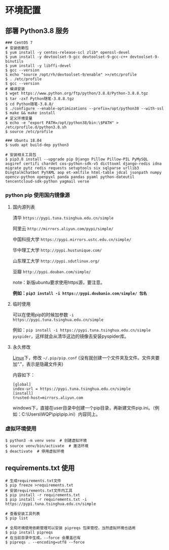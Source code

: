 # 环境配置

## 部署 Python3.8 服务

```shell
### CentOS 7
# 安装依赖包
$ yum install -y centos-release-scl zlib* openssl-devel
$ yum install -y devtoolset-9-gcc devtoolset-9-gcc-c++ devtoolset-9-binutils
$ yum install -y libffi-devel
$ gcc --version
$ echo "source /opt/rh/devtoolset-9/enable" >>/etc/profile
$ . /etc/profile
$ gcc --version
# 编译安装
$ wget https://www.python.org/ftp/python/3.8.8/Python-3.8.8.tgz
$ tar -zxf Python随笔-3.8.8.tgz
$ cd Python随笔-3.8.8/
$ ./configure --enable-optimizations --prefix=/opt/python38 --with-ssl
$ make && make install
# 定义环境变量
$ echo -e "export PATH=/opt/python38/bin:\$PATH" > /etc/profile.d/python3.8.sh
$ source /etc/profile

### Ubuntu 18.04
$ sudo apt build-dep python3

# 安装相关工具包
$ pip3.8 install --upgrade pip Django Pillow Pillow-PIL PyMySQL asgiref certifi chardet cos-python-sdk-v5 dicttoxml django-redis idna migrate pytz redis requests setuptools six sqlparse urllib3 DingtalkChatbot PyYAML aop et-xmlfile html-table jdcal jsonpath numpy opencv-python openpyxl panda pandas pyaml python-dateutil tencentcloud-sdk-python yagmail verse
```

### python pip 使用国内镜像源

1. 国内源列表

   清华 `https://pypi.tuna.tsinghua.edu.cn/simple`

   阿里云 `http://mirrors.aliyun.com/pypi/simple/`

   中国科技大学 `https://pypi.mirrors.ustc.edu.cn/simple/`

   华中理工大学 `http://pypi.hustunique.com/`

   山东理工大学 `http://pypi.sdutlinux.org/ `

   豆瓣 `http://pypi.douban.com/simple/`

   note：新版ubuntu要求使用https源，要注意。

   **例如：`pip3 install -i https://pypi.doubanio.com/simple/ 包名`**

2. 临时使用

   可以在使用pip的时候加参数 `-i https://pypi.tuna.tsinghua.edu.cn/simple`

   例如：`pip install -i https://pypi.tuna.tsinghua.edu.cn/simple pyspider`，这样就会从清华这边的镜像去安装pyspider库。

3. 永久修改

   [Linux](http://lib.csdn.net/base/linux)下，修改 `~/.pip/pip.conf` (没有就创建一个文件夹及文件。文件夹要加“.”，表示是隐藏文件夹)

   内容如下：

   ```shell
   [global]
   index-url = https://pypi.tuna.tsinghua.edu.cn/simple
   [install]
   trusted-host=mirrors.aliyun.com
   ```

   windows下，直接在user目录中创建一个pip目录，再新建文件pip.ini。（例如：C:\Users\WQP\pip\pip.ini）内容同上。

### 虚拟环境使用

```shell
$ python3 -m venv venv  # 创建虚拟环境
$ source venv/bin/activate  # 激活环境
$ deactivate  # 停用虚拟环境
```



## requirements.txt 使用

```shell
# 生成requirements.txt文件
$ pip freeze >requirements.txt
# 安装requirements.txt文件内工具
$ pip install -r requirements.txt
$ pip install -r requirements.txt -i https://pypi.tuna.tsinghua.edu.cn/simple

# 查看安装工具列表
$ pip list

# 全局环境使用依赖管理可以安装 pipreqs 包来管控，当然虚拟环境也适用
$ pip install pipreqs
# 在当前目录中生成，--force 会覆盖已有
$ pipreqs . --encoding=utf8 --force
```

